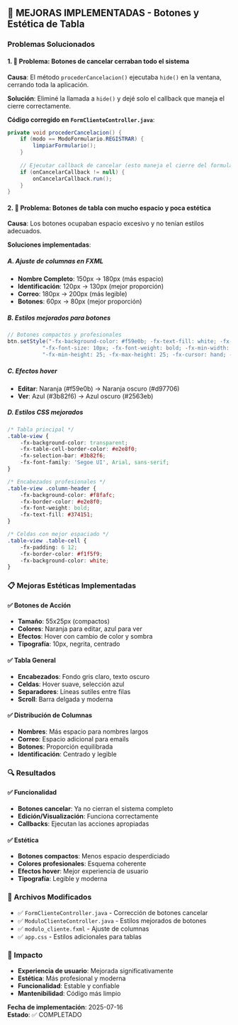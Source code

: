 ## 🔧 MEJORAS IMPLEMENTADAS - Botones y Estética de Tabla

### **Problemas Solucionados**

#### **1. 🚫 Problema: Botones de cancelar cerraban todo el sistema**
**Causa**: El método `procederCancelacion()` ejecutaba `hide()` en la ventana, cerrando toda la aplicación.

**Solución**: Eliminé la llamada a `hide()` y dejé solo el callback que maneja el cierre correctamente.

**Código corregido en `FormClienteController.java`**:
```java
private void procederCancelacion() {
    if (modo == ModoFormulario.REGISTRAR) {
        limpiarFormulario();
    }
    
    // Ejecutar callback de cancelar (esto maneja el cierre del formulario)
    if (onCancelarCallback != null) {
        onCancelarCallback.run();
    }
}
```

#### **2. 🎨 Problema: Botones de tabla con mucho espacio y poca estética**
**Causa**: Los botones ocupaban espacio excesivo y no tenían estilos adecuados.

**Soluciones implementadas**:

##### **A. Ajuste de columnas en FXML**
- **Nombre Completo**: 150px → 180px (más espacio)
- **Identificación**: 120px → 130px (mejor proporción)
- **Correo**: 180px → 200px (más legible)
- **Botones**: 60px → 80px (mejor proporción)

##### **B. Estilos mejorados para botones**
```java
// Botones compactos y profesionales
btn.setStyle("-fx-background-color: #f59e0b; -fx-text-fill: white; -fx-background-radius: 4; " +
           "-fx-font-size: 10px; -fx-font-weight: bold; -fx-min-width: 55; -fx-max-width: 55; " +
           "-fx-min-height: 25; -fx-max-height: 25; -fx-cursor: hand; -fx-padding: 0;");
```

##### **C. Efectos hover**
- **Editar**: Naranja (#f59e0b) → Naranja oscuro (#d97706)
- **Ver**: Azul (#3b82f6) → Azul oscuro (#2563eb)

##### **D. Estilos CSS mejorados**
```css
/* Tabla principal */
.table-view {
    -fx-background-color: transparent;
    -fx-table-cell-border-color: #e2e8f0;
    -fx-selection-bar: #3b82f6;
    -fx-font-family: 'Segoe UI', Arial, sans-serif;
}

/* Encabezados profesionales */
.table-view .column-header {
    -fx-background-color: #f8fafc;
    -fx-border-color: #e2e8f0;
    -fx-font-weight: bold;
    -fx-text-fill: #374151;
}

/* Celdas con mejor espaciado */
.table-view .table-cell {
    -fx-padding: 6 12;
    -fx-border-color: #f1f5f9;
    -fx-background-color: white;
}
```

### **📋 Mejoras Estéticas Implementadas**

#### **✅ Botones de Acción**
- **Tamaño**: 55x25px (compactos)
- **Colores**: Naranja para editar, azul para ver
- **Efectos**: Hover con cambio de color y sombra
- **Tipografía**: 10px, negrita, centrado

#### **✅ Tabla General**
- **Encabezados**: Fondo gris claro, texto oscuro
- **Celdas**: Hover suave, selección azul
- **Separadores**: Líneas sutiles entre filas
- **Scroll**: Barra delgada y moderna

#### **✅ Distribución de Columnas**
- **Nombres**: Más espacio para nombres largos
- **Correo**: Espacio adicional para emails
- **Botones**: Proporción equilibrada
- **Identificación**: Centrado y legible

### **🔍 Resultados**

#### **✅ Funcionalidad**
- **Botones cancelar**: Ya no cierran el sistema completo
- **Edición/Visualización**: Funciona correctamente
- **Callbacks**: Ejecutan las acciones apropiadas

#### **✅ Estética**
- **Botones compactos**: Menos espacio desperdiciado
- **Colores profesionales**: Esquema coherente
- **Efectos hover**: Mejor experiencia de usuario
- **Tipografía**: Legible y moderna

### **📄 Archivos Modificados**
- ✅ `FormClienteController.java` - Corrección de botones cancelar
- ✅ `ModuloClienteController.java` - Estilos mejorados de botones
- ✅ `modulo_cliente.fxml` - Ajuste de columnas
- ✅ `app.css` - Estilos adicionales para tablas

### **🎯 Impacto**
- **Experiencia de usuario**: Mejorada significativamente
- **Estética**: Más profesional y moderna
- **Funcionalidad**: Estable y confiable
- **Mantenibilidad**: Código más limpio

**Fecha de implementación**: 2025-07-16  
**Estado**: ✅ COMPLETADO
